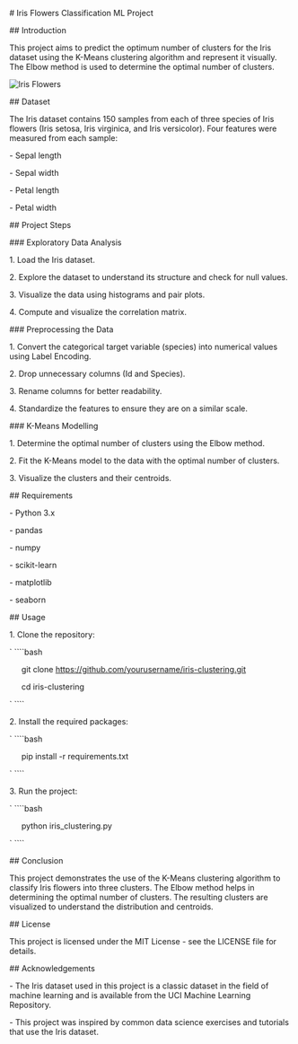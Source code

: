 ﻿\# Iris Flowers Classification ML Project

\## Introduction

This project aims to predict the optimum number of clusters for the Iris dataset using the K-Means clustering algorithm and represent it visually. The Elbow method is used to determine the optimal number of clusters.

![Iris Flowers](https://raw.githubusercontent.com/yourusername/your-repo/master/images/download.jpg)

\## Dataset

The Iris dataset contains 150 samples from each of three species of Iris flowers (Iris setosa, Iris virginica, and Iris versicolor). Four features were measured from each sample:

\- Sepal length

\- Sepal width

\- Petal length

\- Petal width

\## Project Steps

\### Exploratory Data Analysis

1\. Load the Iris dataset.

2\. Explore the dataset to understand its structure and check for null values.

3\. Visualize the data using histograms and pair plots.

4\. Compute and visualize the correlation matrix.

\### Preprocessing the Data

1\. Convert the categorical target variable (species) into numerical values using Label Encoding.

2\. Drop unnecessary columns (Id and Species).

3\. Rename columns for better readability.

4\. Standardize the features to ensure they are on a similar scale.

\### K-Means Modelling

1\. Determine the optimal number of clusters using the Elbow method.

2\. Fit the K-Means model to the data with the optimal number of clusters.

3\. Visualize the clusters and their centroids.

\## Requirements

\- Python 3.x

\- pandas

\- numpy

\- scikit-learn

\- matplotlib

\- seaborn

\## Usage

1\. Clone the repository:

`   ````bash

`   `git clone https://github.com/yourusername/iris-clustering.git

`   `cd iris-clustering

`   ````

2\. Install the required packages:

`   ````bash

`   `pip install -r requirements.txt

`   ````

3\. Run the project:

`   ````bash

`   `python iris\_clustering.py

`   ````

\## Conclusion

This project demonstrates the use of the K-Means clustering algorithm to classify Iris flowers into three clusters. The Elbow method helps in determining the optimal number of clusters. The resulting clusters are visualized to understand the distribution and centroids.

\## License

This project is licensed under the MIT License - see the LICENSE file for details.

\## Acknowledgements

\- The Iris dataset used in this project is a classic dataset in the field of machine learning and is available from the UCI Machine Learning Repository.

\- This project was inspired by common data science exercises and tutorials that use the Iris dataset.
